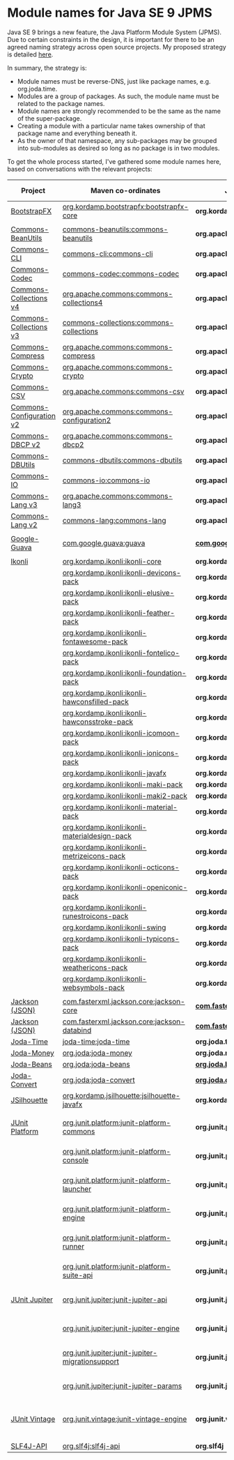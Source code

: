 # Module names for Java SE 9 JPMS

Java SE 9 brings a new feature, the Java Platform Module System (JPMS).
Due to certain constraints in the design, it is important for there to be an agreed naming strategy across open source projects.
My proposed strategy is detailed [here](http://blog.joda.org/2017/04/java-se-9-jpms-module-naming.html).

In summary, the strategy is:

* Module names must be reverse-DNS, just like package names, e.g. org.joda.time.
* Modules are a group of packages. As such, the module name must be related to the package names.
* Module names are strongly recommended to be the same as the name of the super-package.
* Creating a module with a particular name takes ownership of that package name and everything beneath it.
* As the owner of that namespace, any sub-packages may be grouped into sub-modules as desired so long as no package is in two modules.

To get the whole process started, I've gathered some module names here, based on conversations with the relevant projects:

| Project | Maven co-ordinates | JPMS module name | Released version |
|----|----|----|----|
| [BootstrapFX](https://github.com/aalmiray/bootstrapfx) | [org.kordamp.bootstrapfx:bootstrapfx-core](http://search.maven.org/#search%7Cgav%7C1%7Cg%3A%22org.kordamp.bootstrapfx%22%20AND%20a%3A%22bootstrapfx-core%22) | **org.kordamp.bootstrapfx.core** | v0.2.2 |
| | | |
| [Commons-BeanUtils](https://commons.apache.org/proper/commons-beanutils/) | [commons-beanutils:commons-beanutils](http://search.maven.org/#search%7Cgav%7C1%7Cg%3A%22commons-beanutils%22%20AND%20a%3A%22commons-beanutils%22) | **org.apache.commons.beanutils** ||
| [Commons-CLI](https://commons.apache.org/proper/commons-cli/) | [commons-cli:commons-cli](http://search.maven.org/#search%7Cgav%7C1%7Cg%3A%22commons-cli%22%20AND%20a%3A%22commons-cli%22) | **org.apache.commons.cli** ||
| [Commons-Codec](https://commons.apache.org/proper/commons-codec/) | [commons-codec:commons-codec](http://search.maven.org/#search%7Cgav%7C1%7Cg%3A%22commons-codec%22%20AND%20a%3A%22commons-codec%22) | **org.apache.commons.codec** ||
| [Commons-Collections v4](https://commons.apache.org/proper/commons-collections/) | [org.apache.commons:commons-collections4](http://search.maven.org/#search%7Cgav%7C1%7Cg%3A%22org.apache.commons%22%20AND%20a%3A%22commons-collections4%22) | **org.apache.commons.collections4** ||
| [Commons-Collections v3](https://commons.apache.org/proper/commons-collections/) | [commons-collections:commons-collections](http://search.maven.org/#search%7Cgav%7C1%7Cg%3A%22commons-collections%22%20AND%20a%3A%22commons-collections%22) | **org.apache.commons.collections** ||
| [Commons-Compress](https://commons.apache.org/proper/commons-compress/) | [org.apache.commons:commons-compress](http://search.maven.org/#search%7Cgav%7C1%7Cg%3A%22org.apache.commons%22%20AND%20a%3A%22commons-compress%22) | **org.apache.commons.compress** | v1.15 |
| [Commons-Crypto](https://commons.apache.org/proper/commons-crypto/) | [org.apache.commons:commons-crypto](http://search.maven.org/#search%7Cgav%7C1%7Cg%3A%22org.apache.commons%22%20AND%20a%3A%22commons-crypto%22) | **org.apache.commons.crypto** ||
| [Commons-CSV](https://commons.apache.org/proper/commons-csv/) | [org.apache.commons:commons-csv](http://search.maven.org/#search%7Cgav%7C1%7Cg%3A%22org.apache.commons%22%20AND%20a%3A%22commons-csv%22) | **org.apache.commons.csv** ||
| [Commons-Configuration v2](https://commons.apache.org/proper/commons-configuration/) | [org.apache.commons:commons-configuration2](http://search.maven.org/#search%7Cgav%7C1%7Cg%3A%22org.apache.commons%22%20AND%20a%3A%22commons-configuration2%22) | **org.apache.commons.configuration2** | v2.2 |
| [Commons-DBCP v2](https://commons.apache.org/proper/commons-dbcp/) | [org.apache.commons:commons-dbcp2](http://search.maven.org/#search%7Cgav%7C1%7Cg%3A%22org.apache.commons%22%20AND%20a%3A%22commons-dbcp2%22) | **org.apache.commons.dbcp2** ||
| [Commons-DBUtils](https://commons.apache.org/proper/commons-dbutils/) | [commons-dbutils:commons-dbutils](http://search.maven.org/#search%7Cgav%7C1%7Cg%3A%22commons-dbutils%22%20AND%20a%3A%22commons-dbutils%22) | **org.apache.commons.dbutils** ||
| [Commons-IO](https://commons.apache.org/proper/commons-io/) | [commons-io:commons-io](http://search.maven.org/#search%7Cgav%7C1%7Cg%3A%22commons-io%22%20AND%20a%3A%22commons-io%22) | **org.apache.commons.io** ||
| [Commons-Lang v3](https://commons.apache.org/proper/commons-lang/) | [org.apache.commons:commons-lang3](http://search.maven.org/#search%7Cgav%7C1%7Cg%3A%22org.apache.commons%22%20AND%20a%3A%22commons-lang3%22) | **org.apache.commons.lang3** | v3.6 |
| [Commons-Lang v2](https://commons.apache.org/proper/commons-lang/) | [commons-lang:commons-lang](http://search.maven.org/#search%7Cgav%7C1%7Cg%3A%22commons-lang%22%20AND%20a%3A%22commons-lang%22) | **org.apache.commons.lang** ||
| | | |
| [Google-Guava](https://github.com/google/guava) | [com.google.guava:guava](http://search.maven.org/#search%7Cgav%7C1%7Cg%3A%22com.google.guava%22%20AND%20a%3A%22guava%22) | [**com.google.common**](https://groups.google.com/d/msg/guava-discuss/1I--H7xwwR8/fbvZJCRaBAAJ) | 23.2-jre |
| | | |
| [Ikonli](https://github.com/aalmiray/ikonli) | [org.kordamp.ikonli:ikonli-core](http://search.maven.org/#search%7Cgav%7C1%7Cg%3A%22org.kordamp.ikonli%22%20AND%20a%3A%22ikonli-core%22) | **org.kordamp.ikonli.core** | v2.0.1 |
|  | [org.kordamp.ikonli:ikonli-devicons-pack](http://search.maven.org/#search%7Cgav%7C1%7Cg%3A%22org.kordamp.ikonli%22%20AND%20a%3A%22ikonli-devicons-pack%22) | **org.kordamp.ikonli.devicons** | v2.0.1 |
|  | [org.kordamp.ikonli:ikonli-elusive-pack](http://search.maven.org/#search%7Cgav%7C1%7Cg%3A%22org.kordamp.ikonli%22%20AND%20a%3A%22ikonli-elusive-pack%22) | **org.kordamp.ikonli.elusive** | v2.0.1 |
|  | [org.kordamp.ikonli:ikonli-feather-pack](http://search.maven.org/#search%7Cgav%7C1%7Cg%3A%22org.kordamp.ikonli%22%20AND%20a%3A%22ikonli-feather-pack%22) | **org.kordamp.ikonli.feather** | v2.0.1 |
|  | [org.kordamp.ikonli:ikonli-fontawesome-pack](http://search.maven.org/#search%7Cgav%7C1%7Cg%3A%22org.kordamp.ikonli%22%20AND%20a%3A%22ikonli-fontawesome-pack%22) | **org.kordamp.ikonli.fontawesome** | v2.0.1 |
|  | [org.kordamp.ikonli:ikonli-fontelico-pack](http://search.maven.org/#search%7Cgav%7C1%7Cg%3A%22org.kordamp.ikonli%22%20AND%20a%3A%22ikonli-fontelico-pack%22) | **org.kordamp.ikonli.fontelico** | v2.0.1 |
|  | [org.kordamp.ikonli:ikonli-foundation-pack](http://search.maven.org/#search%7Cgav%7C1%7Cg%3A%22org.kordamp.ikonli%22%20AND%20a%3A%22ikonli-foundation-pack%22) | **org.kordamp.ikonli.foundation** | v2.0.1 |
|  | [org.kordamp.ikonli:ikonli-hawconsfilled-pack](http://search.maven.org/#search%7Cgav%7C1%7Cg%3A%22org.kordamp.ikonli%22%20AND%20a%3A%22ikonli-hawconsfilled-pack%22) | **org.kordamp.ikonli.hawconsfilled** | v2.0.1 |
|  | [org.kordamp.ikonli:ikonli-hawconsstroke-pack](http://search.maven.org/#search%7Cgav%7C1%7Cg%3A%22org.kordamp.ikonli%22%20AND%20a%3A%22ikonli-hawconsstroke-pack%22) | **org.kordamp.ikonli.hawconsstroke** | v2.0.1 |
|  | [org.kordamp.ikonli:ikonli-icomoon-pack](http://search.maven.org/#search%7Cgav%7C1%7Cg%3A%22org.kordamp.ikonli%22%20AND%20a%3A%22ikonli-icomoon-pack%22) | **org.kordamp.ikonli.icomoon** | v2.0.1 |
|  | [org.kordamp.ikonli:ikonli-ionicons-pack](http://search.maven.org/#search%7Cgav%7C1%7Cg%3A%22org.kordamp.ikonli%22%20AND%20a%3A%22ikonli-ionicons-pack%22) | **org.kordamp.ikonli.ionicons** | v2.0.1 |
|  | [org.kordamp.ikonli:ikonli-javafx](http://search.maven.org/#search%7Cgav%7C1%7Cg%3A%22org.kordamp.ikonli%22%20AND%20a%3A%22ikonli-javafx%22) | **org.kordamp.ikonli.javafx** | v2.0.1 |
|  | [org.kordamp.ikonli:ikonli-maki-pack](http://search.maven.org/#search%7Cgav%7C1%7Cg%3A%22org.kordamp.ikonli%22%20AND%20a%3A%22ikonli-maki-pack%22) | **org.kordamp.ikonli.maki** | v2.0.1 |
|  | [org.kordamp.ikonli:ikonli-maki2-pack](http://search.maven.org/#search%7Cgav%7C1%7Cg%3A%22org.kordamp.ikonli%22%20AND%20a%3A%22ikonli-maki2-pack%22) | **org.kordamp.ikonli.maki2** | v2.0.1 |
|  | [org.kordamp.ikonli:ikonli-material-pack](http://search.maven.org/#search%7Cgav%7C1%7Cg%3A%22org.kordamp.ikonli%22%20AND%20a%3A%22ikonli-material-pack%22) | **org.kordamp.ikonli.material** | v2.0.1 |
|  | [org.kordamp.ikonli:ikonli-materialdesign-pack](http://search.maven.org/#search%7Cgav%7C1%7Cg%3A%22org.kordamp.ikonli%22%20AND%20a%3A%22ikonli-materialdesign-pack%22) | **org.kordamp.ikonli.materialdesign** | v2.0.1 |
|  | [org.kordamp.ikonli:ikonli-metrizeicons-pack](http://search.maven.org/#search%7Cgav%7C1%7Cg%3A%22org.kordamp.ikonli%22%20AND%20a%3A%22ikonli-metrizeicons-pack%22) | **org.kordamp.ikonli.metrizeicons** | v2.0.1 |
|  | [org.kordamp.ikonli:ikonli-octicons-pack](http://search.maven.org/#search%7Cgav%7C1%7Cg%3A%22org.kordamp.ikonli%22%20AND%20a%3A%22ikonli-octicons-pack%22) | **org.kordamp.ikonli.octicons** | v2.0.1 |
|  | [org.kordamp.ikonli:ikonli-openiconic-pack](http://search.maven.org/#search%7Cgav%7C1%7Cg%3A%22org.kordamp.ikonli%22%20AND%20a%3A%22ikonli-openiconic-pack%22) | **org.kordamp.ikonli.openiconic** | v2.0.1 |
|  | [org.kordamp.ikonli:ikonli-runestroicons-pack](http://search.maven.org/#search%7Cgav%7C1%7Cg%3A%22org.kordamp.ikonli%22%20AND%20a%3A%22ikonli-runestroicons-pack%22) | **org.kordamp.ikonli.runestroicons** | v2.0.1 |
|  | [org.kordamp.ikonli:ikonli-swing](http://search.maven.org/#search%7Cgav%7C1%7Cg%3A%22org.kordamp.ikonli%22%20AND%20a%3A%22ikonli-swing%22) | **org.kordamp.ikonli.swing** | v2.0.1 |
|  | [org.kordamp.ikonli:ikonli-typicons-pack](http://search.maven.org/#search%7Cgav%7C1%7Cg%3A%22org.kordamp.ikonli%22%20AND%20a%3A%22ikonli-typicons-pack%22) | **org.kordamp.ikonli.typicons** | v2.0.1 |
|  | [org.kordamp.ikonli:ikonli-weathericons-pack](http://search.maven.org/#search%7Cgav%7C1%7Cg%3A%22org.kordamp.ikonli%22%20AND%20a%3A%22ikonli-weathericons-pack%22) | **org.kordamp.ikonli.weathericons** | v2.0.1 |
|  | [org.kordamp.ikonli:ikonli-websymbols-pack](http://search.maven.org/#search%7Cgav%7C1%7Cg%3A%22org.kordamp.ikonli%22%20AND%20a%3A%22ikonli-websymbols-pack%22) | **org.kordamp.ikonli.websymbols** | v2.0.1 |
| | | |
| [Jackson (JSON)](https://github.com/FasterXML/jackson) | [com.fasterxml.jackson.core:jackson-core](http://search.maven.org/#search%7Cga%7C1%7Ca%3A%22jackson-core%22) | [**com.fasterxml.jackson.core**](https://github.com/FasterXML/jackson-core/issues/397) | v2.9.1 |
| [Jackson (JSON)](https://github.com/FasterXML/jackson) | [com.fasterxml.jackson.core:jackson-databind](http://search.maven.org/#search%7Cga%7C1%7Ca%3A%22jackson-databind%22) | [**com.fasterxml.jackson.databind**](https://github.com/FasterXML/jackson-core/issues/397) | v2.9.1 |
| [Joda-Time](http://www.joda.org/joda-time/) | [joda-time:joda-time](http://search.maven.org/#search%7Cgav%7C1%7Cg%3A%22joda-time%22%20AND%20a%3A%22joda-time%22) | **org.joda.time** ||
| [Joda-Money](http://www.joda.org/joda-money/) | [org.joda:joda-money](http://search.maven.org/#search%7Cgav%7C1%7Cg%3A%22org.joda%22%20AND%20a%3A%22joda-money%22) | **org.joda.money** ||
| [Joda-Beans](http://www.joda.org/joda-beans/) | [org.joda:joda-beans](http://search.maven.org/#search%7Cgav%7C1%7Cg%3A%22org.joda%22%20AND%20a%3A%22joda-beans%22) | [**org.joda.beans**](https://github.com/JodaOrg/joda-beans/issues/175) | v2.0 |
| [Joda-Convert](http://www.joda.org/joda-convert/) | [org.joda:joda-convert](http://search.maven.org/#search%7Cgav%7C1%7Cg%3A%22org.joda%22%20AND%20a%3A%22joda-convert%22) | [**org.joda.convert**](https://github.com/JodaOrg/joda-convert/issues/17) | v1.9.1 |
| [JSilhouette](https://github.com/aalmiray/jsilhouette) | [org.kordamp.jsilhouette:jsilhouette-javafx](http://search.maven.org/#search%7Cgav%7C1%7Cg%3A%22org.kordamp.jsilhouette%22%20AND%20a%3A%22jsilhouette-javafx%22) | **org.kordamp.jsilhouette.javafx** | v0.2.2 |
| | | |
| [JUnit Platform](http://junit.org/) | [org.junit.platform:junit-platform-commons](https://search.maven.org/#search%7Cgav%7C1%7Cg%3A%22org.junit.platform%22%20AND%20a%3A%22junit-platform-commons%22)               | **org.junit.platform.commons**         |  v1.0.2 or v1.1.0-M1 |
|                                     | [org.junit.platform:junit-platform-console](https://search.maven.org/#search%7Cgav%7C1%7Cg%3A%22org.junit.platform%22%20AND%20a%3A%22junit-platform-console%22)               | **org.junit.platform.console**         |  v1.0.2 or v1.1.0-M1 |
|                                     | [org.junit.platform:junit-platform-launcher](https://search.maven.org/#search%7Cgav%7C1%7Cg%3A%22org.junit.platform%22%20AND%20a%3A%22junit-platform-launcher%22)             | **org.junit.platform.launcher**        |  v1.0.2 or v1.1.0-M1 |
|                                     | [org.junit.platform:junit-platform-engine](https://search.maven.org/#search%7Cgav%7C1%7Cg%3A%22org.junit.platform%22%20AND%20a%3A%22junit-platform-engine%22)                 | **org.junit.platform.engine**          |  v1.0.2 or v1.1.0-M1 |
|                                     | [org.junit.platform:junit-platform-runner](https://search.maven.org/#search%7Cgav%7C1%7Cg%3A%22org.junit.platform%22%20AND%20a%3A%22junit-platform-runner%22)                 | **org.junit.platform.runner**          |  v1.0.2 or v1.1.0-M1 |
|                                     | [org.junit.platform:junit-platform-suite-api](https://search.maven.org/#search%7Cgav%7C1%7Cg%3A%22org.junit.platform%22%20AND%20a%3A%22junit-platform-suite-api%22)           | **org.junit.platform.suite.api**       |  v1.0.2 or v1.1.0-M1 |
| [JUnit Jupiter](http://junit.org/)  | [org.junit.jupiter:junit-jupiter-api](https://search.maven.org/#search%7Cgav%7C1%7Cg%3A%22org.junit.jupiter%22%20AND%20a%3A%22junit-jupiter-api%22)                           | **org.junit.jupiter.api**              |  v5.0.2 or v5.1.0-M1 |
|                                     | [org.junit.jupiter:junit-jupiter-engine](https://search.maven.org/#search%7Cgav%7C1%7Cg%3A%22org.junit.jupiter%22%20AND%20a%3A%22junit-jupiter-api%22)                        | **org.junit.jupiter.engine**           |  v5.0.2 or v5.1.0-M1 |
|                                     | [org.junit.jupiter:junit-jupiter-migrationsupport](https://search.maven.org/#search%7Cgav%7C1%7Cg%3A%22org.junit.jupiter%22%20AND%20a%3A%22junit-jupiter-migrationsupport%22) | **org.junit.jupiter.migrationsupport** |  v5.0.2 or v5.1.0-M1 |
|                                     | [org.junit.jupiter:junit-jupiter-params](https://search.maven.org/#search%7Cgav%7C1%7Cg%3A%22org.junit.jupiter%22%20AND%20a%3A%22junit-jupiter-params%22)                     | **org.junit.jupiter.params**           |  v5.0.2 or v5.1.0-M1 |
| [JUnit Vintage](http://junit.org/)  | [org.junit.vintage:junit-vintage-engine](http://search.maven.org/#search%7Cgav%7C1%7Cg%3A%22org.junit.vintage%22%20AND%20a%3A%22junit-vintage-engine%22)                      | **org.junit.vintage.engine**           | v4.12.2 or v5.1.0-M1 |
| | | |
| [SLF4J-API](https://www.slf4j.org/) | [org.slf4j:slf4j-api](http://search.maven.org/#search%7Cgav%7C1%7Cg%3A%22org.slf4j%22%20AND%20a%3A%22slf4j-api%22) | **org.slf4j** ||
